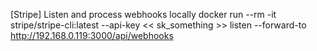 [Stripe] Listen and process webhooks locally
docker run --rm -it stripe/stripe-cli:latest --api-key << sk_something >> listen --forward-to http://192.168.0.119:3000/api/webhooks

